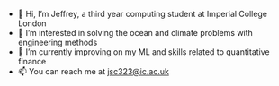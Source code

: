 - 👋 Hi, I’m Jeffrey, a third year computing student at Imperial College London
- 👀 I’m interested in solving the ocean and climate problems with engineering methods
- 🌱 I’m currently improving on my ML and skills related to quantitative finance 
- 📫 You can reach me at jsc323@ic.ac.uk

<!---
cst0313/cst0313 is a ✨ special ✨ repository because its `README.md` (this file) appears on your GitHub profile.
You can click the Preview link to take a look at your changes.
--->
